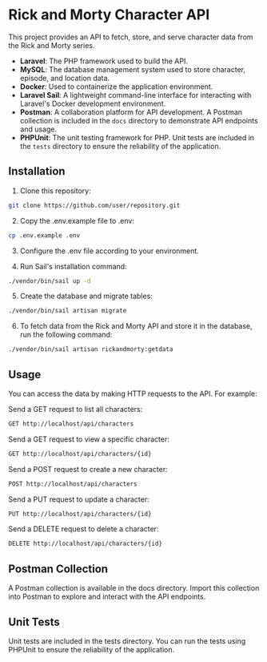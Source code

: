 # Rick and Morty Character API

This project provides an API to fetch, store, and serve character data from the Rick and Morty series.



- **Laravel**: The PHP framework used to build the API.
- **MySQL**: The database management system used to store character, episode, and location data.
- **Docker**: Used to containerize the application environment.
- **Laravel Sail**: A lightweight command-line interface for interacting with Laravel's Docker development environment.
- **Postman**: A collaboration platform for API development. A Postman collection is included in the `docs` directory to demonstrate API endpoints and usage.
- **PHPUnit**: The unit testing framework for PHP. Unit tests are included in the `tests` directory to ensure the reliability of the application.

## Installation

1. Clone this repository:

```bash
git clone https://github.com/user/repository.git

```
2. Copy the .env.example file to .env:

```bash
cp .env.example .env
```
3. Configure the .env file according to your environment.

4. Run Sail's installation command:
```bash
./vendor/bin/sail up -d
```

5. Create the database and migrate tables:
```bash
./vendor/bin/sail artisan migrate
```

6. To fetch data from the Rick and Morty API and store it in the database, run the following command:
```bash
./vendor/bin/sail artisan rickandmorty:getdata
```

## Usage

You can access the data by making HTTP requests to the API. For example:

Send a GET request to list all characters:

```bash
GET http://localhost/api/characters
```
Send a GET request to view a specific character:
```bash
GET http://localhost/api/characters/{id}
```
Send a POST request to create a new character:
```bash
POST http://localhost/api/characters
```
Send a PUT request to update a character:
```bash
PUT http://localhost/api/characters/{id}
```
Send a DELETE request to delete a character:
```bash
DELETE http://localhost/api/characters/{id}
```

## Postman Collection
A Postman collection is available in the docs directory. Import this collection into Postman to explore and interact with the API endpoints.

## Unit Tests

Unit tests are included in the tests directory. You can run the tests using PHPUnit to ensure the reliability of the application.

